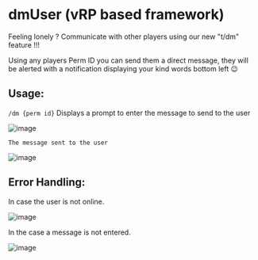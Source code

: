# dmUser (vRP based framework)

Feeling lonely ? Communicate with other players using our new "t/dm" feature !!!

 Using any players Perm ID you can send them a direct message, they will be alerted with a notification displaying your kind words bottom left 😉
 
 ## Usage:
 
 `/dm {perm id}`
 Displays a prompt to enter the message to send to the user
 
 ![image](https://github.com/elfbars/Server-Files/assets/122835363/dd1e1b7a-84eb-4550-bce8-52dbe186decf)

`The message sent to the user`

![image](https://github.com/elfbars/Server-Files/assets/122835363/d4201af4-2cb1-43af-be58-17cac989162a)


## Error Handling:

In case the user is not online.

![image](https://github.com/elfbars/Server-Files/assets/122835363/c6ebcea1-d678-4b90-acd8-cc4bedf4249b)

In the case a message is not entered.

![image](https://github.com/elfbars/Server-Files/assets/122835363/09eeb6fc-8ba6-4bf9-9a2e-3d9c3eb94b66)
